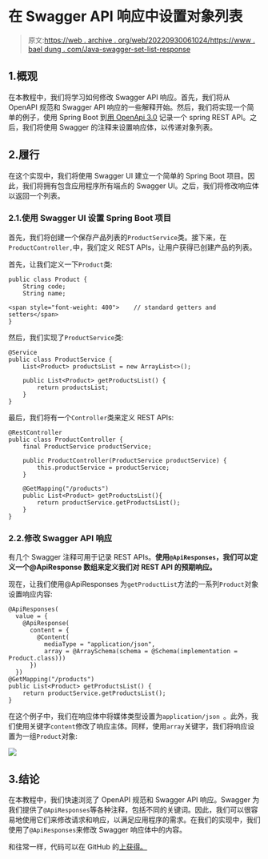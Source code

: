 # 在 Swagger API 响应中设置对象列表

> 原文:[https://web . archive . org/web/20220930061024/https://www . bael dung . com/Java-swagger-set-list-response](https://web.archive.org/web/20220930061024/https://www.baeldung.com/java-swagger-set-list-response)

## 1.概观

在本教程中，我们将学习如何修改 Swagger API 响应。首先，我们将从 OpenAPI 规范和 Swagger API 响应的一些解释开始。然后，我们将实现一个简单的例子，使用 Spring Boot 到[用 OpenApi 3.0](/web/20220613105332/https://www.baeldung.com/spring-rest-openapi-documentation) 记录一个 spring REST API。之后，我们将使用 Swagger 的注释来设置响应体，以传递对象列表。

## 2.履行

在这个实现中，我们将使用 Swagger UI 建立一个简单的 Spring Boot 项目。因此，我们将拥有包含应用程序所有端点的 Swagger UI。之后，我们将修改响应体以返回一个列表。

### 2.1.使用 Swagger UI 设置 Spring Boot 项目

首先，我们将创建一个保存产品列表的`ProductService`类。接下来，在`ProductController,`中，我们定义 REST APIs，让用户获得已创建产品的列表。

首先，让我们定义一下`Product`类:

```
public class Product {
    String code;
    String name;

<span style="font-weight: 400">    // standard getters and setters</span>
}
```

然后，我们实现了`ProductService`类:

```
@Service
public class ProductService {
    List<Product> productsList = new ArrayList<>();

    public List<Product> getProductsList() {
        return productsList;
    }
}
```

最后，我们将有一个`Controller`类来定义 REST APIs:

```
@RestController
public class ProductController {
    final ProductService productService;

    public ProductController(ProductService productService) {
        this.productService = productService;
    }

    @GetMapping("/products")
    public List<Product> getProductsList(){
        return productService.getProductsList();
    }
}
```

### 2.2.修改 Swagger API 响应

有几个 Swagger 注释可用于记录 REST APIs。**使用`@ApiResponses`，我们可以定义一个@ApiResponse 数组来定义我们对 REST API 的预期响应。**

现在，让我们使用@ApiResponses 为`getProductList`方法的一系列`Product`对象设置响应内容:

```
@ApiResponses(
  value = {
    @ApiResponse(
      content = {
        @Content(
          mediaType = "application/json",
          array = @ArraySchema(schema = @Schema(implementation = Product.class)))
      })
  })
@GetMapping("/products")
public List<Product> getProductsList() {
    return productService.getProductsList();
}
```

在这个例子中，我们在响应体中将媒体类型设置为`application/json `。此外，我们使用关键字`content`修改了响应主体。同样，使用`array`关键字，我们将响应设置为一组`Product`对象:

[![](../Images/432aa159ff7fb3a9f114bb097ff915d9.png)](/web/20220613105332/https://www.baeldung.com/wp-content/uploads/2022/03/List-of-Products.png)

## 3.结论

在本教程中，我们快速浏览了 OpenAPI 规范和 Swagger API 响应。Swagger 为我们提供了`@ApiResponses`等各种注释，包括不同的关键词。因此，我们可以很容易地使用它们来修改请求和响应，以满足应用程序的需求。在我们的实现中，我们使用了`@ApiResponses`来修改 Swagger 响应体中的内容。

和往常一样，代码可以在 GitHub 的[上获得。](https://web.archive.org/web/20220613105332/https://github.com/eugenp/tutorials/tree/master/spring-boot-modules/spring-boot-springdoc)